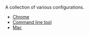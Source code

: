 A collection of various configurations.

- [Chrome](./Chrome)
- [Command line tool](./Command%20line%20tool)
- [Mac](./Mac)

